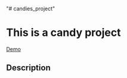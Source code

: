 "# candies_project" 
# This is a candy project 
   [Demo](https://annasakivska.github.io/candies_project/index.html)

## Description
